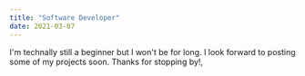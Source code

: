 ```yaml
---
title: "Software Developer"
date: 2021-03-07
---
```


I'm technally still a beginner but I won't be for long. I look forward to posting some of my projects soon. Thanks for stopping by!,
